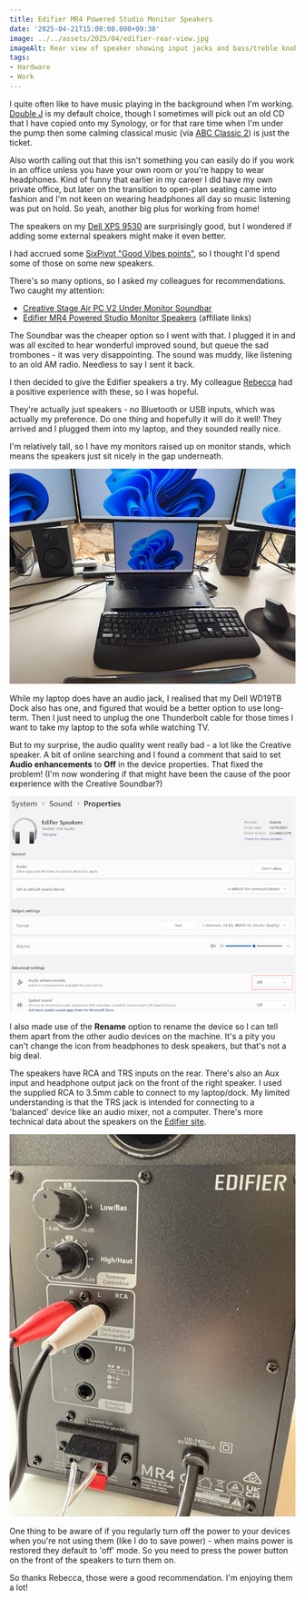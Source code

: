 ```yaml
---
title: Edifier MR4 Powered Studio Monitor Speakers
date: '2025-04-21T15:00:00.000+09:30'
image: ../../assets/2025/04/edifier-rear-view.jpg
imageAlt: Rear view of speaker showing input jacks and bass/treble knobs 
tags:
- Hardware
- Work
---
```


I quite often like to have music playing in the background when I'm working. [Double J](https://www.abc.net.au/listen/doublej) is my default choice, though I sometimes will pick out an old CD that I have copied onto my Synology, or for that rare time when I'm under the pump then some calming classical music (via [ABC Classic 2](https://www.abc.net.au/listen/live/classic2)) is just the ticket.

Also worth calling out that this isn't something you can easily do if you work in an office unless you have your own room or you're happy to wear headphones. Kind of funny that earlier in my career I did have my own private office, but later on the transition to open-plan seating came into fashion and I'm not keen on wearing headphones all day so music listening was put on hold. So yeah, another big plus for working from home!

The speakers on my [Dell XPS 9530](/2023/04/new-laptop.html) are surprisingly good, but I wondered if adding some external speakers might make it even better.

I had accrued some [SixPivot "Good Vibes points"](https://handbook.sixpivot.com.au/perks-and-benefits/rewards-shop), so I thought I'd spend some of those on some new speakers.

There's so many options, so I asked my colleagues for recommendations. Two caught my attention:

- [Creative Stage Air PC V2 Under Monitor Soundbar](https://www.amazon.com.au/Creative-Under-Monitor-Bluetooth-Dual-Driver-Compatible/dp/B0B28MG2SL?th=1&linkCode=ll1&tag=flcdrg07-22&linkId=1fc52f0f8f21eb9dd368409491bb7b26&language=en_AU&ref_=as_li_ss_tl)
- [Edifier MR4 Powered Studio Monitor Speakers](https://www.amazon.com.au/dp/B09FX5FZ6Y?th=1&linkCode=ll1&tag=flcdrg07-22&linkId=599f7effce2769beb32fe6ba48758575&language=en_AU&ref_=as_li_ss_tl) (affiliate links)

The Soundbar was the cheaper option so I went with that. I plugged it in and was all excited to hear wonderful improved sound, but queue the sad trombones - it was very disappointing. The sound was muddy, like listening to an old AM radio. Needless to say I sent it back.

I then decided to give the Edifier speakers a try. My colleague [Rebecca](https://becdetat.com/) had a positive experience with these, so I was hopeful.

They're actually just speakers - no Bluetooth or USB inputs, which was actually my preference. Do one thing and hopefully it will do it well! They arrived and I plugged them into my laptop, and they sounded really nice.

I'm relatively tall, so I have my monitors raised up on monitor stands, which means the speakers just sit nicely in the gap underneath.

![Speakers on David's desk, with laptop and three monitors](../../assets/2025/04/desk-with-speakers.jpg)

While my laptop does have an audio jack, I realised that my Dell WD19TB Dock also has one, and figured that would be a better option to use long-term. Then I just need to unplug the one Thunderbolt cable for those times I want to take my laptop to the sofa while watching TV.

But to my surprise, the audio quality went really bad - a lot like the Creative speaker. A bit of online searching and I found a comment that said to set **Audio enhancements** to **Off** in the device properties. That fixed the problem! (I'm now wondering if that might have been the cause of the poor experience with the Creative Soundbar?)

![Windows Settings, showing audio enhancements set to 'off' for audio device](../../assets/2025/04/audio-device-settings.png)

I also made use of the **Rename** option to rename the device so I can tell them apart from the other audio devices on the machine. It's a pity you can't change the icon from headphones to desk speakers, but that's not a big deal.

The speakers have RCA and TRS inputs on the rear. There's also an Aux input and headphone output jack on the front of the right speaker. I used the supplied RCA to 3.5mm cable to connect to my laptop/dock. My limited understanding is that the TRS jack is intended for connecting to a 'balanced' device like an audio mixer, not a computer. There's more technical data about the speakers on the [Edifier site](https://edifier.com.au/products/edifier-mr4-p-au).

![Rear view of speaker showing input jacks and bass/treble knobs](../../assets/2025/04/edifier-rear-view.jpg)

One thing to be aware of if you regularly turn off the power to your devices when you're not using them (like I do to save power) - when mains power is restored they default to 'off' mode. So you need to press the power button on the front of the speakers to turn them on.

So thanks Rebecca, those were a good recommendation. I'm enjoying them a lot!
